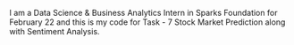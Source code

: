 I am a Data Science & Business Analytics Intern in Sparks Foundation for February 22 and this is my code for Task - 7 Stock Market Prediction along with Sentiment Analysis.
